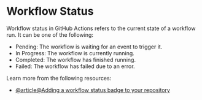 # Workflow Status

Workflow status in GitHub Actions refers to the current state of a workflow run. It can be one of the following:

- Pending: The workflow is waiting for an event to trigger it.
- In Progress: The workflow is currently running.
- Completed: The workflow has finished running.
- Failed: The workflow has failed due to an error.

Learn more from the following resources:

- [@article@Adding a workflow status badge to your repository](https://docs.github.com/en/actions/monitoring-and-troubleshooting-workflows/monitoring-workflows/adding-a-workflow-status-badge)